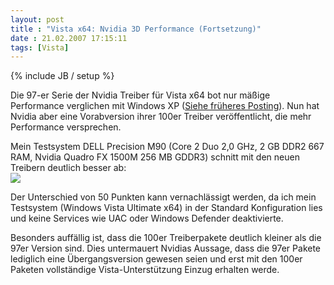 ```yaml
---
layout: post
title : "Vista x64: Nvidia 3D Performance (Fortsetzung)"
date : 21.02.2007 17:15:11
tags: [Vista]
---
```

{% include JB / setup %}

Die 97-er Serie der Nvidia Treiber für Vista x64 bot nur mäßige Performance verglichen mit Windows XP ([Siehe früheres Posting](http://vb-magazin.de/forums/blogs/janm/archive/2006/12/17/6810.aspx)). Nun hat Nvidia aber eine Vorabversion ihrer 100er Treiber veröffentlicht, die mehr Performance versprechen.

Mein Testsystem DELL Precision M90 (Core 2 Duo 2,0 GHz, 2 GB DDR2 667 RAM, Nvidia Quadro FX 1500M 256 MB GDDR3) schnitt mit den neuen Treibern deutlich besser ab:  
![](http://www.dev-jc-vb.de/dev-jc-vb/blog/images/Vistax64Nvidia3DPerformance_F29E/image04.png) 

Der Unterschied von 50 Punkten kann vernachlässigt werden, da ich mein Testsystem (Windows Vista Ultimate x64) in der Standard Konfiguration lies und keine Services wie UAC oder Windows Defender deaktivierte.

Besonders auffällig ist, dass die 100er Treiberpakete deutlich kleiner als die 97er Version sind. Dies untermauert Nvidias Aussage, dass die 97er Pakete lediglich eine Übergangsversion gewesen seien und erst mit den 100er Paketen vollständige Vista-Unterstützung Einzug erhalten werde.
